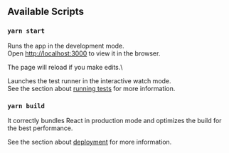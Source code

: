 
## Available Scripts

### `yarn start`

Runs the app in the development mode.\
Open [http://localhost:3000](http://localhost:3000) to view it in the browser.

The page will reload if you make edits.\


Launches the test runner in the interactive watch mode.\
See the section about [running tests](https://facebook.github.io/create-react-app/docs/running-tests) for more information.

### `yarn build`

It correctly bundles React in production mode and optimizes the build for the best performance.

See the section about [deployment](https://facebook.github.io/create-react-app/docs/deployment) for more information.
